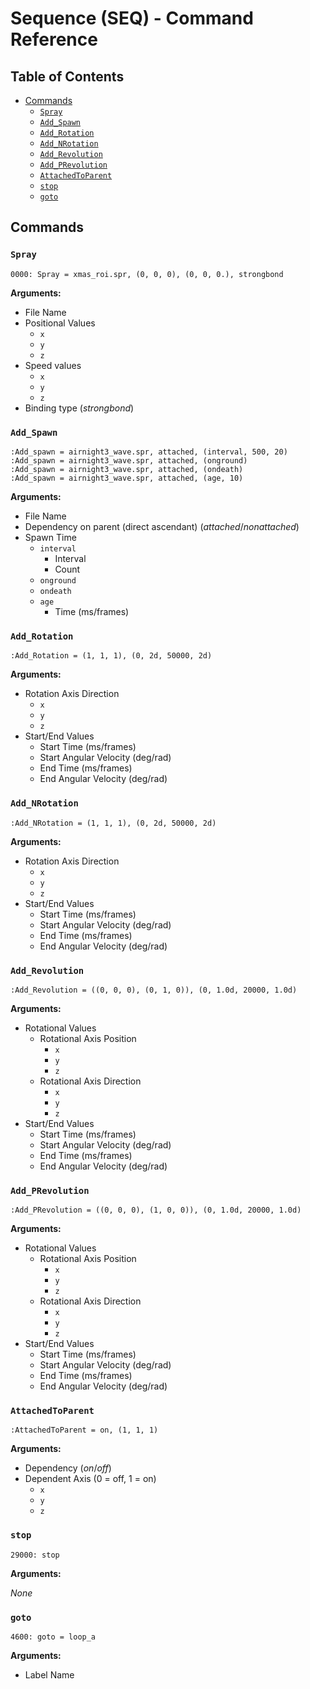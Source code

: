 # Sequence (SEQ) - Command Reference

## Table of Contents

- [Commands](#commands)
  - [`Spray`](#spray)
  - [`Add_Spawn`](#add_spawn)
  - [`Add_Rotation`](#add_rotation)
  - [`Add_NRotation`](#add_nrotation)
  - [`Add_Revolution`](#add_revolution)
  - [`Add_PRevolution`](#add_prevolution)
  - [`AttachedToParent`](#attachedtoparent)
  - [`stop`](#stop)
  - [`goto`](#goto)

## Commands

### `Spray`

```
0000: Spray = xmas_roi.spr, (0, 0, 0), (0, 0, 0.), strongbond
```

**Arguments:**

- File Name
- Positional Values
  - `x`
  - `y`
  - `z`
- Speed values
  - `x`
  - `y`
  - `z`
- Binding type (_strongbond_)

### `Add_Spawn`

```
:Add_spawn = airnight3_wave.spr, attached, (interval, 500, 20)
:Add_spawn = airnight3_wave.spr, attached, (onground)
:Add_spawn = airnight3_wave.spr, attached, (ondeath)
:Add_spawn = airnight3_wave.spr, attached, (age, 10)
```

**Arguments:**

- File Name
- Dependency on parent (direct ascendant) (_attached_/_nonattached_)
- Spawn Time
  - `interval`
    - Interval
    - Count
  - `onground`
  - `ondeath`
  - `age`
    - Time (ms/frames)

### `Add_Rotation`

```
:Add_Rotation = (1, 1, 1), (0, 2d, 50000, 2d)
```

**Arguments:**

- Rotation Axis Direction
  - `x`
  - `y`
  - `z`
- Start/End Values
  - Start Time (ms/frames)
  - Start Angular Velocity (deg/rad)
  - End Time (ms/frames)
  - End Angular Velocity (deg/rad)

### `Add_NRotation`

```
:Add_NRotation = (1, 1, 1), (0, 2d, 50000, 2d)
```

**Arguments:**

- Rotation Axis Direction
  - `x`
  - `y`
  - `z`
- Start/End Values
  - Start Time (ms/frames)
  - Start Angular Velocity (deg/rad)
  - End Time (ms/frames)
  - End Angular Velocity (deg/rad)

### `Add_Revolution`

```
:Add_Revolution = ((0, 0, 0), (0, 1, 0)), (0, 1.0d, 20000, 1.0d)
```

**Arguments:**

- Rotational Values
  - Rotational Axis Position
    - `x`
    - `y`
    - `z`
  - Rotational Axis Direction
    - `x`
    - `y`
    - `z`
- Start/End Values
  - Start Time (ms/frames)
  - Start Angular Velocity (deg/rad)
  - End Time (ms/frames)
  - End Angular Velocity (deg/rad)

### `Add_PRevolution`

```
:Add_PRevolution = ((0, 0, 0), (1, 0, 0)), (0, 1.0d, 20000, 1.0d)
```

**Arguments:**

- Rotational Values
  - Rotational Axis Position
    - `x`
    - `y`
    - `z`
  - Rotational Axis Direction
    - `x`
    - `y`
    - `z`
- Start/End Values
  - Start Time (ms/frames)
  - Start Angular Velocity (deg/rad)
  - End Time (ms/frames)
  - End Angular Velocity (deg/rad)

### `AttachedToParent`

```
:AttachedToParent = on, (1, 1, 1)
```

**Arguments:**

- Dependency (_on_/_off_)
- Dependent Axis (0 = off, 1 = on)
  - `x`
  - `y`
  - `z`

### `stop`

```
29000: stop
```

**Arguments:**

_None_

### `goto`

```
4600: goto = loop_a
```

**Arguments:**

- Label Name
